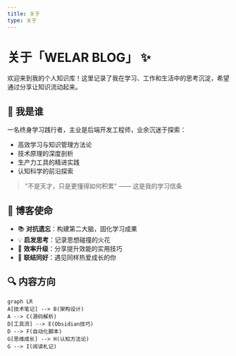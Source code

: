 ```yaml
---
title: 关于
type: 关于
---
```

# 关于「WELAR BLOG」 ✨

欢迎来到我的个人知识库！这里记录了我在学习、工作和生活中的思考沉淀，希望通过分享让知识流动起来。

## 🧠 我是谁

一名终身学习践行者，主业是后端开发工程师，业余沉迷于探索：
- 高效学习与知识管理方法论
- 技术原理的深度剖析
- 生产力工具的精进实践
- 认知科学的前沿探索

> "不是天才，只是更懂得如何积累" —— 这是我的学习信条

## 🌱 博客使命

- 📚 **对抗遗忘**：构建第二大脑，固化学习成果
- 💡 **启发思考**：记录思想碰撞的火花
- 🚀 **效率升级**：分享提升效能的实用技巧
- 🤝 **联结同好**：遇见同样热爱成长的你

## 🔍 内容方向

```mermaid
graph LR
A[技术笔记] --> B(架构设计)
A --> C(源码解析)
D[工具流] --> E(Obsidian技巧)
D --> F(自动化脚本)
G[思维成长] --> H(认知方法论)
G --> I(阅读札记)
